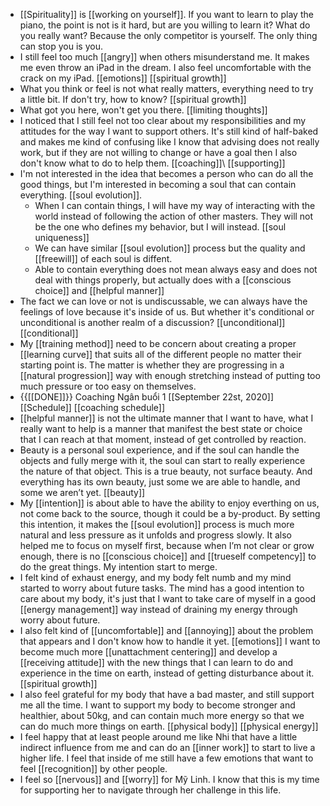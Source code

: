 - [[Spirituality]] is [[working on yourself]]. If you want to learn to play the piano, the point is not is it hard, but are you willing to learn it? What do you really want? Because the only competitor is yourself. The only thing can stop you is you.
- I still feel too much [[angry]] when others misunderstand me. It makes me even throw an iPad in the dream. I also feel uncomfortable with the crack on my iPad. [[emotions]] [[spiritual growth]]
- What you think or feel is not what really matters, everything need to try a little bit. If don't try, how to know? [[spiritual growth]]
- What got you here, won't get you there. [[limiting thoughts]] 
- I noticed that I still feel not too clear about my responsibilities and my attitudes for the way I want to support others. It's still kind of half-baked and makes me kind of confusing like I know that advising does not really work, but if they are not willing to change or have a goal then I also don't know what to do to help them. [[coaching]]\ [[supporting]]
- I'm not interested in the idea that becomes a person who can do all the good things, but I'm interested in becoming a soul that can contain everything. [[soul evolution]]. 
    - When I can contain things, I will have my way of interacting with the world instead of following the action of other masters. They will not be the one who defines my behavior, but I will instead. [[soul uniqueness]] 
    - We can have similar [[soul evolution]] process but the quality and [[freewill]] of each soul is diffent.
    - Able to contain everything does not mean always easy and does not deal with things properly, but actually does with a [[conscious choice]] and [[helpful manner]]
-  The fact we can love or not is undiscussable, we can always have the feelings of love because it's inside of us. But whether it's conditional or unconditional is another realm of a discussion? [[unconditional]] [[conditional]]
- My [[training method]] need to be concern about creating a proper [[learning curve]] that suits all of the different people no matter their starting point is. The matter is whether they are progressing in a [[natural progression]] way with enough stretching instead of putting too much pressure or too easy on themselves.
- {{[[DONE]]}}  Coaching Ngân buổi 1 [[September 22st, 2020]] [[Schedule]] [[coaching schedule]]
- [[helpful manner]] is not the ultimate manner that I want to have, what I really want to help is a manner that manifest the best state or choice that I can reach at that moment, instead of get controlled by reaction.
- Beauty is a personal soul experience, and if the soul can handle the objects and fully merge with it, the soul can start to really experience the nature of that object. This is a true beauty, not surface beauty. And everything has its own beauty, just some we are able to handle, and some we aren’t yet. [[beauty]]
- My [[intention]] is about able to have the ability to enjoy everthing on us, not come back to the source, though it could be a by-product. By setting this intention, it makes the [[soul evolution]] process is much more natural and less pressure as it unfolds and progress slowly. It also helped me to focus on myself first, because when I’m not clear or grow enough, there is no [[conscious choice]] and [[trueself competency]] to do the great things. My intention start to merge.
- I felt kind of exhaust energy, and my body felt numb and my mind started to worry about future tasks. The mind has a good intention to care about my body, it's just that I want to take care of myself in a good [[energy management]] way instead of draining my energy through worry about future.
- I also felt kind of [[uncomfortable]] and [[annoying]] about the problem that appears and I don't know how to handle it yet. [[emotions]] I want to become much more [[unattachment centering]] and develop a [[receiving attitude]] with the new things that I can learn to do and experience in the time on earth, instead of getting disturbance about it. [[spiritual growth]]
- I also feel grateful for my body that have a bad master, and still support me all the time. I want to support my body to become stronger and healthier, about 50kg, and can contain much more energy so that we can do much more things on earth. [[physical body]] [[physical energy]]
- I feel happy that at least people around me like Nhi that have a little indirect influence from me and can do an [[inner work]] to start to live a higher life. I feel that inside of me still have a few emotions that want to feel [[recognition]] by other people.
- I feel so [[nervous]] and [[worry]] for Mỹ Linh. I know that this is my time for supporting her to navigate through her challenge in this life.
